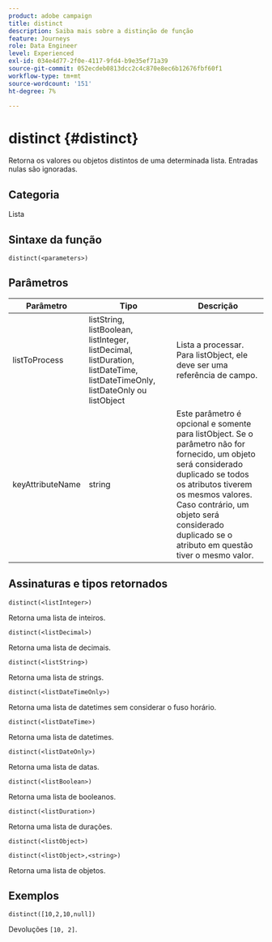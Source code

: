 ```yaml
---
product: adobe campaign
title: distinct
description: Saiba mais sobre a distinção de função
feature: Journeys
role: Data Engineer
level: Experienced
exl-id: 034e4d77-2f0e-4117-9fd4-b9e35ef71a39
source-git-commit: 052ecdeb0813dcc2c4c870e8ec6b12676fbf60f1
workflow-type: tm+mt
source-wordcount: '151'
ht-degree: 7%

---
```


# distinct {#distinct}

Retorna os valores ou objetos distintos de uma determinada lista. Entradas nulas são ignoradas.

## Categoria

Lista

## Sintaxe da função

`distinct(<parameters>)`

## Parâmetros

| Parâmetro | Tipo | Descrição |
|-----------|------------------|------------------|
| listToProcess | listString, listBoolean, listInteger, listDecimal, listDuration, listDateTime, listDateTimeOnly, listDateOnly ou listObject | Lista a processar. Para listObject, ele deve ser uma referência de campo. |
| keyAttributeName | string | Este parâmetro é opcional e somente para listObject. Se o parâmetro não for fornecido, um objeto será considerado duplicado se todos os atributos tiverem os mesmos valores. Caso contrário, um objeto será considerado duplicado se o atributo em questão tiver o mesmo valor. |

## Assinaturas e tipos retornados

`distinct(<listInteger>)`

Retorna uma lista de inteiros.

`distinct(<listDecimal>)`

Retorna uma lista de decimais.

`distinct(<listString>)`

Retorna uma lista de strings.

`distinct(<listDateTimeOnly>)`

Retorna uma lista de datetimes sem considerar o fuso horário.

`distinct(<listDateTime>)`

Retorna uma lista de datetimes.

`distinct(<listDateOnly>)`

Retorna uma lista de datas.

`distinct(<listBoolean>)`

Retorna uma lista de booleanos.

`distinct(<listDuration>)`

Retorna uma lista de durações.

`distinct(<listObject>)`

`distinct(<listObject>,<string>)`

Retorna uma lista de objetos.


## Exemplos

`distinct([10,2,10,null])`

Devoluções `[10, 2]`.
